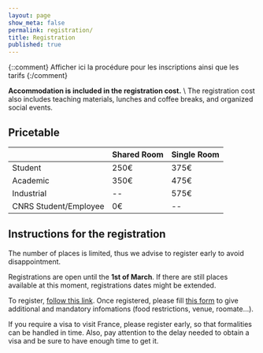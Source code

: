 ```yaml
---
layout: page
show_meta: false
permalink: registration/
title: Registration
published: true
---
```

{::comment}
Afficher ici la procédure pour les inscriptions ainsi que les tarifs
{:/comment}


**Accommodation is included in the registration cost.** \\
The registration cost also includes teaching materials, lunches and coffee breaks, and organized social events.

## Pricetable

|                       | Shared Room  | Single Room  |
|:----------------------|--------------|--------------|
| Student               | 250&euro;    | 375&euro;    |
| Academic              | 350&euro;    | 475&euro;    |
| Industrial            | --           | 575&euro;    |
| CNRS Student/Employee | 0&euro;      | --           |

## Instructions for the registration

The number of places is limited, thus we advise to register early to avoid disappointment.

Registrations are open until the **1st of March**.
If there are still places available at this moment, registrations dates might be extended.

To register, [follow this link](https://dr11.azur-colloque.fr/inscription/en/282/inscription).
Once registered, please fill [this form](https://forms.gle/GAHCTrokJLuZuoLP9) to give additional and mandatory infomations (food restrictions, venue, roomate...).

If you require a visa to visit France, please register early, so that formalities can be handled in time. Also, pay attention to the delay needed to obtain a visa and be sure to have enough time to get it.
